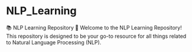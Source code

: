 # NLP_Learning
📚 NLP Learning Repository 🧠  Welcome to the NLP Learning Repository! This repository is designed to be your go-to resource for all things related to Natural Language Processing (NLP).

